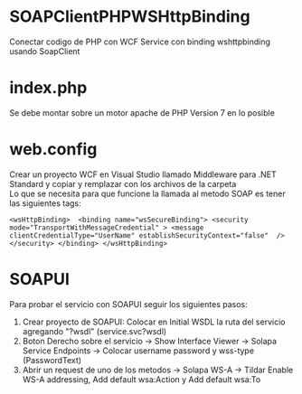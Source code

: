 # SOAPClientPHPWSHttpBinding
Conectar codigo de PHP con WCF Service con binding wshttpbinding usando SoapClient <br />

# index.php
Se debe montar sobre un motor apache de PHP Version 7 en lo posible

# web.config 
Crear un proyecto WCF en Visual Studio llamado Middleware para .NET Standard y copiar y remplazar con los archivos de la carpeta <br />
Lo que se necesita para que funcione la llamada al metodo SOAP es tener las siguientes tags: <br />

`<wsHttpBinding> 
        <binding name="wsSecureBinding">
          <security mode="TransportWithMessageCredential" >
            <message clientCredentialType="UserName" establishSecurityContext="false"  />
          </security>
        </binding>
      </wsHttpBinding>` 

# SOAPUI
Para probar el servicio con SOAPUI seguir los siguientes pasos: <br />
1. Crear proyecto de SOAPUI: Colocar en Initial WSDL la ruta del servicio agregando "?wsdl" (service.svc?wsdl)
2. Boton Derecho sobre el servicio -> Show Interface Viewer -> Solapa Service Endpoints -> Colocar username password y wss-type (PasswordText)
3. Abrir un request de uno de los metodos -> Solapa WS-A -> Tildar Enable WS-A addressing, Add default wsa:Action y Add default wsa:To
